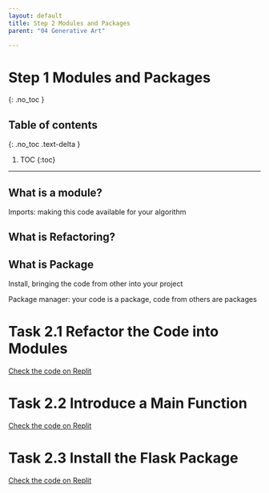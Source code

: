 ```yaml
---
layout: default
title: Step 2 Modules and Packages
parent: "04 Generative Art"

---
```


# Step 1 Modules and Packages
{: .no_toc }

## Table of contents
{: .no_toc .text-delta }

1. TOC
{:toc}

---

## What is a module?

Imports: making this code available for your algorithm

## What is Refactoring?

## What is Package

Install, bringing the code from other into your project

Package manager: your code is a package, code from others are packages

# Task 2.1 Refactor the Code into Modules

[Check the code on Replit](https://repl.it/@IO1075/04-generative-art-step2-1)

# Task 2.2 Introduce a Main Function

[Check the code on Replit](https://repl.it/@IO1075/04-generative-art-step2-2)

# Task 2.3 Install the Flask Package

[Check the code on Replit](https://repl.it/@IO1075/04-generative-art-step2-3)
